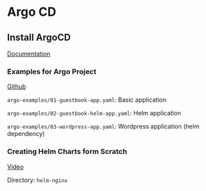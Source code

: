 # Argo CD 

## Install ArgoCD 

[Documentation](https://argo-cd.readthedocs.io/en/stable/getting_started)

### Examples for Argo Project

[Github](https://github.com/argoproj/argocd-example-apps)

`argo-examples/01-guestbook-app.yaml`: Basic application  

`argo-examples/02-guestbook-helm-app.yaml`: Helm application   

`argo-examples/03-wordpress-app.yaml`: Wordpress application (helm dependency)

### Creating Helm Charts form Scratch 

[Video](https://www.youtube.com/watch?v=fRHF9iuTlLU)

Directory: ``helm-nginx``


